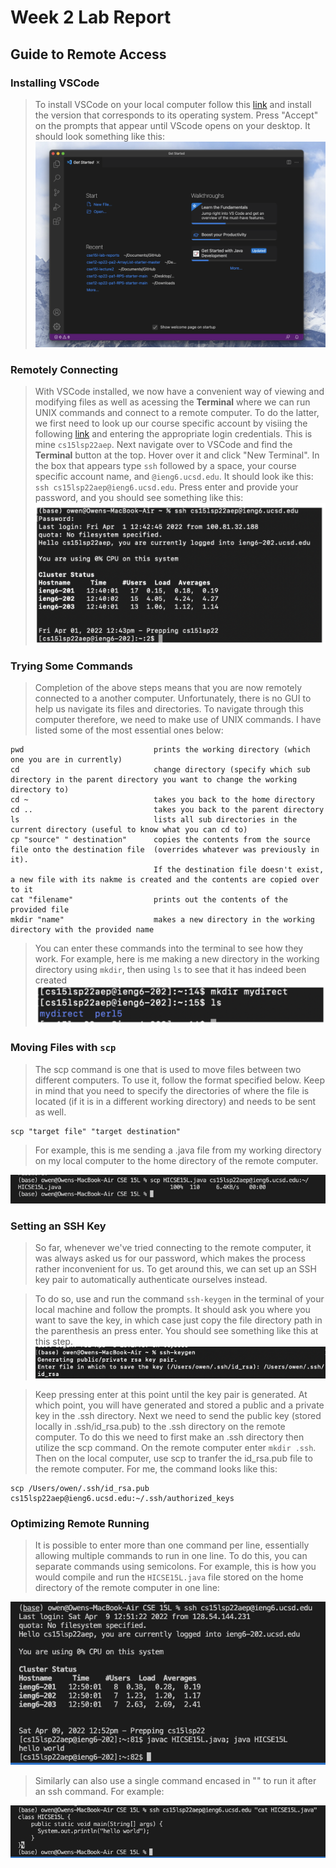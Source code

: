 # Week 2 Lab Report
## Guide to Remote Access

### Installing VSCode
> To install VSCode on your local computer follow this [link](https://code.visualstudio.com/) and install the version that corresponds to its operating system. Press "Accept" on the prompts that appear until VScode opens on your desktop. It should look something like this:
![Image](VSCODESCREENSHOT.png)


### Remotely Connecting
> With VSCode installed, we now have a convenient way of viewing and modifying files as well as acessing the **Terminal** where we can run UNIX commands and connect to a remote computer. To do the latter, we first need to look up our course specific account by visiing the following [link](https://sdacs.ucsd.edu/~icc/index.php) and entering the appropriate login credentials. This is mine `cs15lsp22aep`. Next navigate over to VSCode and find the **Terminal** button at the top. Hover over it and click "New Terminal". In the box that appears type `ssh` followed by a space, your course specific account name, and `@ieng6.ucsd.edu`. It should look ike this: `ssh cs15lsp22aep@ieng6.ucsd.edu`. Press enter and provide your password, and you should see something like this:
![Image](SSHSCREENSHOT.png)


### Trying Some Commands
> Completion of the above steps means that you are now remotely connected to a another computer. Unfortunately, there is no GUI to help us navigate its files and directories. To navigate through this computer therefore, we need to make use of UNIX commands. I have listed some of the most essential ones below:

```
pwd                             prints the working directory (which one you are in currently)
cd                              change directory (specify which sub directory in the parent directory you want to change the working directory to)
cd ~                            takes you back to the home directory
cd ..                           takes you back to the parent directory
ls                              lists all sub directories in the current directory (useful to know what you can cd to)
cp "source" " destination"      copies the contents from the source file onto the destination file  (overrides whatever was previously in it). 
                                If the destination file doesn't exist, a new file with its nakme is created and the contents are copied over to it
cat "filename"                  prints out the contents of the provided file
mkdir "name"                    makes a new directory in the working directory with the provided name
```
> You can enter these commands into the terminal to see how they work. For example, here is me making a new directory in the working directory using `mkdir`, then using `ls` to see that it has indeed been created
![Image](COMMANDSSCREENSHOT.png)


### Moving Files with `scp`
> The scp command is one that is used to move files between two different computers. To use it, follow the format specified below. Keep in mind that you need to specify the directories of where the file is located (if it is in a different working directory) and needs to be sent as well.
```
scp "target file" "target destination"
```
> For example, this is me sending a .java file from my working directory on my local computer to the home directory of the remote computer.

![Image](SCPSCREENSHOT.png)

### Setting an SSH Key
> So far, whenever we've tried connecting to the remote computer, it was always asked us for our password, which makes the process rather inconvenient for us. To get around this, we can set up an SSH key pair to automatically authenticate ourselves instead.

>To do so, use and run the command `ssh-keygen` in the terminal of your local machine and follow the prompts. It should ask you where you want to save the key, in which case just copy the file directory path in the parenthesis an press enter. You should see something like this at this step.   
![Image](SSHKEYS1.png)

> Keep pressing enter at this point until the key pair is generated. At which point, you will have generated and stored a public and a private key in the .ssh directory. Next we need to send the public key (stored locally in .ssh/id_rsa.pub) to the .ssh directory on the remote computer. To do this we need to first make an .ssh directory then utilize the scp command. On the remote computer enter `mkdir .ssh`. Then on the local computer, use scp to tranfer the id_rsa.pub file to the remote computer. For me, the command looks like this:
```
scp /Users/owen/.ssh/id_rsa.pub cs15lsp22aep@ieng6.ucsd.edu:~/.ssh/authorized_keys
```


### Optimizing Remote Running
> It is possible to enter more than one command per line, essentially allowing multiple commands to run in one line. To do this, you can separate commands using semicolons. For example, this is how you would compile and run the `HICSE15L.java` file stored on the home directory of the remote computer in one line: 

![Image](OPTIMIZING1.png)

> Similarly can also use a single command encased in "" to run it after an ssh command. For example:

![Image](OPTIMIZING2.png)

 











